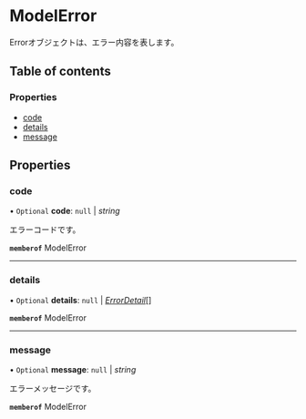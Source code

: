 # ModelError


<div lang=\"ja\">Errorオブジェクトは、エラー内容を表します。</div>

## Table of contents

### Properties

- [code](modelerror.md#code)
- [details](modelerror.md#details)
- [message](modelerror.md#message)

## Properties

### code

• `Optional` **code**: ``null`` \| *string*

<div lang=\"ja\">エラーコードです。</div>

**`memberof`** ModelError

___

### details

• `Optional` **details**: ``null`` \| [*ErrorDetail*](errordetail.md)[]

**`memberof`** ModelError

___

### message

• `Optional` **message**: ``null`` \| *string*

<div lang=\"ja\">エラーメッセージです。</div>

**`memberof`** ModelError
